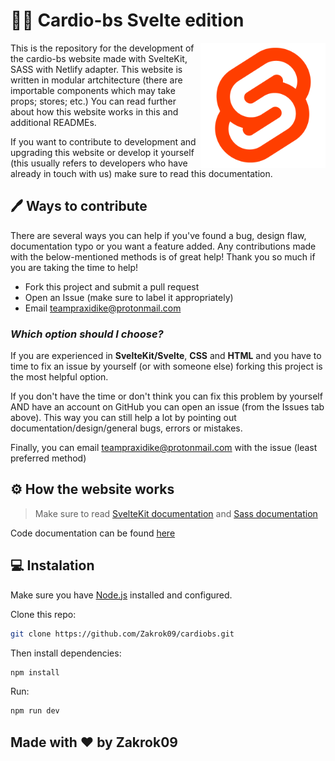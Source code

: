 # 🧑‍⚕️ Cardio-bs Svelte edition

<img src="./static/svelte.png" width="200px" style="float:right;"
/>

This is the repository for the development of the cardio-bs website made with SvelteKit, SASS with Netlify adapter. This website is written in modular artchitecture (there are importable components which may take props; stores; etc.) You can read further about how this website works in this and additional READMEs.

If you want to contribute to development and upgrading this website or develop it yourself (this usually refers to developers who have already in touch with us) make sure to read this documentation.

## 🖊️ Ways to contribute

There are several ways you can help if you've found a bug, design flaw, documentation typo or you want a feature added. Any contributions made with the below-mentioned methods is of great help! Thank you so much if you are taking the time to help!

- Fork this project and submit a pull request
- Open an Issue (make sure to label it appropriately)
- Email teampraxidike@protonmail.com

### *Which option should I choose?*

If you are experienced in **SvelteKit/Svelte**, **CSS** and **HTML** and you have to time to fix an issue by yourself (or with someone else) forking this project is the most helpful option.

If you don't have the time or don't think you can fix this problem by yourself AND have an account on GitHub you can open an issue (from the Issues tab above). This way you can still help a lot by pointing out documentation/design/general bugs, errors or mistakes.

Finally, you can email teampraxidike@protonmail.com with the issue (least preferred method)

## ⚙️ How the website works

> Make sure to read [SvelteKit documentation](https://kit.svelte.dev/docs/introduction) and [Sass documentation](https://sass-lang.com/guide)

Code documentation can be found [here](./CODE.md)

## 💻 Instalation

Make sure you have [Node.js](https://nodejs.org/en/) installed and configured.

Clone this repo:

```bash
git clone https://github.com/Zakrok09/cardiobs.git
```

Then install dependencies:

```bash
npm install
```

Run:

```bash
npm run dev
```

## Made with ❤️ by Zakrok09
